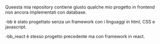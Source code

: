 Queesta mia repository contiene giusto qualche mio progetto in frontend non ancora implementati con database.

-bb è stato progettato senza un framework con i linguaggi in html, CSS e javascript.

-bb_react è stesso progetto precedente ma con framework in react.
